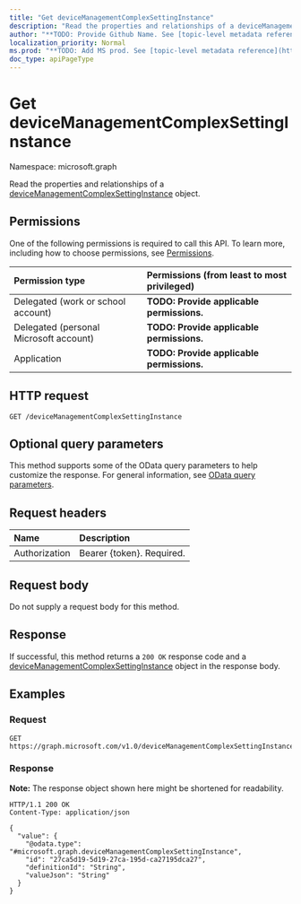 ```yaml
---
title: "Get deviceManagementComplexSettingInstance"
description: "Read the properties and relationships of a deviceManagementComplexSettingInstance object."
author: "**TODO: Provide Github Name. See [topic-level metadata reference](https://msgo.azurewebsites.net/add/document/guidelines/metadata.html#topic-level-metadata)**"
localization_priority: Normal
ms.prod: "**TODO: Add MS prod. See [topic-level metadata reference](https://msgo.azurewebsites.net/add/document/guidelines/metadata.html#topic-level-metadata)**"
doc_type: apiPageType
---
```


# Get deviceManagementComplexSettingInstance
Namespace: microsoft.graph



Read the properties and relationships of a [deviceManagementComplexSettingInstance](../resources/devicemanagementcomplexsettinginstance.md) object.

## Permissions
One of the following permissions is required to call this API. To learn more, including how to choose permissions, see [Permissions](/graph/permissions-reference).

|Permission type|Permissions (from least to most privileged)|
|:---|:---|
|Delegated (work or school account)|**TODO: Provide applicable permissions.**|
|Delegated (personal Microsoft account)|**TODO: Provide applicable permissions.**|
|Application|**TODO: Provide applicable permissions.**|

## HTTP request

<!-- {
  "blockType": "ignored"
}
-->
``` http
GET /deviceManagementComplexSettingInstance
```

## Optional query parameters
This method supports some of the OData query parameters to help customize the response. For general information, see [OData query parameters](/graph/query-parameters).

## Request headers
|Name|Description|
|:---|:---|
|Authorization|Bearer {token}. Required.|

## Request body
Do not supply a request body for this method.

## Response

If successful, this method returns a `200 OK` response code and a [deviceManagementComplexSettingInstance](../resources/devicemanagementcomplexsettinginstance.md) object in the response body.

## Examples

### Request
<!-- {
  "blockType": "request",
  "name": "get_devicemanagementcomplexsettinginstance"
}
-->
``` http
GET https://graph.microsoft.com/v1.0/deviceManagementComplexSettingInstance
```


### Response
**Note:** The response object shown here might be shortened for readability.
<!-- {
  "blockType": "response",
  "truncated": true,
  "@odata.type": "microsoft.graph.deviceManagementComplexSettingInstance"
}
-->
``` http
HTTP/1.1 200 OK
Content-Type: application/json

{
  "value": {
    "@odata.type": "#microsoft.graph.deviceManagementComplexSettingInstance",
    "id": "27ca5d19-5d19-27ca-195d-ca27195dca27",
    "definitionId": "String",
    "valueJson": "String"
  }
}
```

